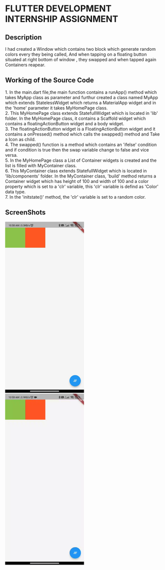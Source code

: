 <h1>FLUTTER DEVELOPMENT INTERNSHIP ASSIGNMENT</h1>
<h2>Description</h2>
<p>I had created a Window which contains two block which generate random colors every they being called, And when tapping on a floating button situated at right bottom of window , they swapped and when tapped again Containers reapear.</p>
<h2>Working of the Source Code</h2>
<div>1. In the main.dart file,the main function contains a runApp() method which takes MyApp class as parameter and furthur created a class named MyApp which extends StatelessWidget which returns a MaterialApp widget and in the 'home' parameter it takes MyHomePage class.<br>
2. This MyHomePage class extends StatefullWidget which is located in 'lib' folder. In the MyHomePage class, it contains a Scaffold widget which contains a floatingActionButton widget and a body widget.<br> 
3. The floatingActionButton widget is a FloatingActionButton widget and it contains a onPressed() method which calls the swapped() method and Take a Icon as child.<br>
4. The swapped() function is a method which contains an 'ifelse' condition and if condition is true then the swap variable change to false and vice versa.<br>
5. In the MyHomePage class a List of Container widgets is created and the list is filled with MyContainer class.<br>
6. This MyContainer class extends StatefullWidget which is located in 'lib/components' folder. In the MyContainer class, 'build' method returns a Container widget which has height of 100 and width of 100 and a color property which is set to a 'clr' variable, this 'clr' variable is defind as 'Color' data type.<br>
7. In the 'initstate()' method, the 'clr' variable is set to a random color.</div>
<h2>ScreenShots</h2>
<div>
<img src="assets/img.jpg" width=256 style="display:inline-block">
<img src="assets/video.gif" width=256 style="display:inline-block">

</div>
